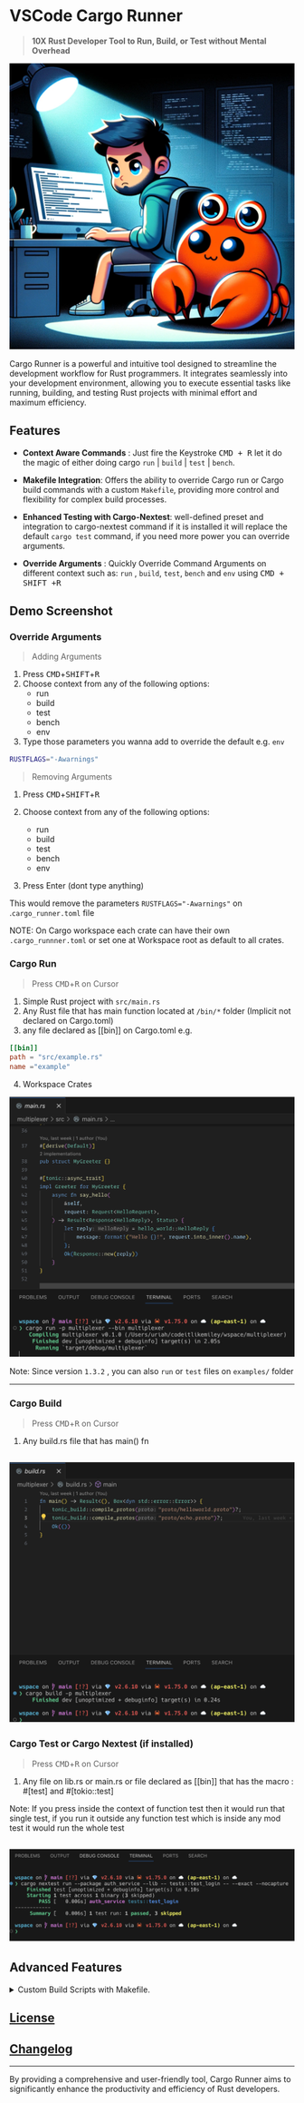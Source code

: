 # VSCode Cargo Runner

> **10X Rust Developer Tool to Run, Build, or Test without Mental Overhead**

![cover](https://github.com/codeitlikemiley/cargo-runner/blob/main/images/cover.png?raw=true)

Cargo Runner is a powerful and intuitive tool designed to streamline the development workflow for Rust programmers. It integrates seamlessly into your development environment, allowing you to execute essential tasks like running, building, and testing Rust projects with minimal effort and maximum efficiency.

## Features

- **Context Aware Commands** : Just fire the Keystroke <kbd>CMD + R</kbd> let it do the magic of either doing cargo `run` | `build` | `test` | `bench`.

- **Makefile Integration**: Offers the ability to override Cargo run or Cargo build commands with a custom `Makefile`, providing more control and flexibility for complex build processes.

- **Enhanced Testing with Cargo-Nextest**: well-defined preset and integration to cargo-nextest command if it is installed it will replace the default `cargo test` command, if you need more power you can override arguments.

- **Override Arguments** : Quickly Override Command Arguments on different context such as: `run` , `build`, `test`, `bench`  and `env` using <kbd>CMD + SHIFT +R </kbd>

## Demo Screenshot

### Override Arguments

> Adding Arguments
1. Press <kbd>CMD</kbd>+<kbd>SHIFT</kbd>+<kbd>R</kbd>
2. Choose context from any of the following options:
    - run
    - build
    - test
    - bench
    - env
3. Type those parameters you wanna add to override the default 
e.g.  `env`

```sh
RUSTFLAGS="-Awarnings"
```

> Removing Arguments
1. Press <kbd>CMD</kbd>+<kbd>SHIFT</kbd>+<kbd>R</kbd>

2. Choose context from any of the following options:
    - run
    - build
    - test
    - bench
    - env

3. Press Enter (dont type anything)

This would remove the parameters `RUSTFLAGS="-Awarnings"` on .`cargo_runner.toml` file

NOTE: On Cargo workspace each crate can have their own `.cargo_runnner.toml` or set one at Workspace root as default to all crates.


### Cargo Run 

> Press <kbd>CMD</kbd>+<kbd>R</kbd> on Cursor

1. Simple Rust project with `src/main.rs`
2. Any Rust file that has main function located at `/bin/*` folder (Implicit not declared on Cargo.toml)
3. any file declared as [[bin]] on Cargo.toml e.g.

```toml
[[bin]] 
path = "src/example.rs"
name ="example"
```
4. Workspace Crates

![Run](https://github.com/codeitlikemiley/cargo-runner/blob/main/images/run.png?raw=true)

Note: Since version `1.3.2` , you can also `run` or `test` files on `examples/` folder

---
### Cargo Build

> Press <kbd>CMD</kbd>+<kbd>R</kbd> on Cursor
1. Any build.rs file that has main() fn

![Build](https://github.com/codeitlikemiley/cargo-runner/blob/main/images/build.png?raw=true)
---
### Cargo Test or Cargo Nextest (if installed)
> Press <kbd>CMD</kbd>+<kbd>R</kbd> on  Cursor
1. Any file on lib.rs or main.rs or file declared as [[bin]] that has the macro : #[test] and #[tokio::test]

Note: If you press inside the context of function test then it would run that single test, if you run it outside any function test which is inside any mod test it would run the whole test

![Test](https://github.com/codeitlikemiley/cargo-runner/blob/main/images/nextest.png?raw=true)
---

## Advanced Features

<details>
<summary> Custom Build Scripts with Makefile.</summary>

Create a Makefile on Rust project, you can have multiple Makefile if your working with Cargo Workspace
The choice is yours

![Makefile](https://github.com/codeitlikemiley/cargo-runner/blob/main/images/makefile.png?raw=true)

below is example makefile , you can add to you project to test 

```
# Makefile for a Rust project using cargo-leptos and cargo-nextest

# Default target
.PHONY: all
all: build

# Build target
.PHONY: build
build:
	cargo build --package REPLACE_WITH_YOUR_PACKAGE_NAME

.PHONY: run
run:
	cargo run --package REPLACE_WITH_YOUR_PACKAGE_NAME --bin REPLACE_WITH_YOUR_BIN_NAME

# Test target
.PHONY: test
test:
	cargo test

# Clean up
.PHONY: clean
clean:
	cargo clean
```
</details>



## [License](./LICENSE)

## [Changelog](./CHANGELOG.md)

---

By providing a comprehensive and user-friendly tool, Cargo Runner aims to significantly enhance the productivity and efficiency of Rust developers. 
